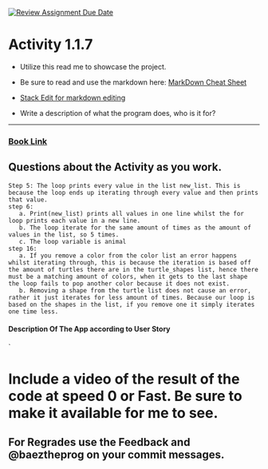 [![Review Assignment Due Date](https://classroom.github.com/assets/deadline-readme-button-22041afd0340ce965d47ae6ef1cefeee28c7c493a6346c4f15d667ab976d596c.svg)](https://classroom.github.com/a/K3waziIG)
# Activity 1.1.7

* Utilize this read me to showcase the project.
* Be sure to read and use the markdown here:
[MarkDown Cheat Sheet](https://github.com/adam-p/markdown-here/wiki/Markdown-Cheatsheet)
* [Stack Edit for markdown editing](https://stackedit.io)

* Write a description of what the program does, who is it for?
---




### [Book Link](https://pltw.read.inkling.com/a/b/5310c007377c46e28d745961310f0c2e/p/88fb6ad306ee44d0b055d9008ace8e80)


## Questions about the Activity as you work. 
```
Step 5: The loop prints every value in the list new_list. This is because the loop ends up iterating through every value and then prints that value.
step 6:
   a. Print(new_list) prints all values in one line whilst the for loop prints each value in a new line.
   b. The loop iterate for the same amount of times as the amount of values in the list, so 5 times.
   c. The loop variable is animal
step 16:
   a. If you remove a color from the color list an error happens whilst iterating through, this is because the iteration is based off the amount of turtles there are in the turtle_shapes list, hence there must be a matching amount of colors, when it gets to the last shape the loop fails to pop another color because it does not exist.
   b. Removing a shape from the turtle list does not cause an error, rather it just iterates for less amount of times. Because our loop is based on the shapes in the list, if you remove one it simply iterates one time less. 
```
#### Description Of The App according to User Story

`
# Include a video of the result of the code at speed 0 or Fast. Be sure to make it available for me to see.
## For Regrades use the Feedback and @baeztheprog on your commit messages.
